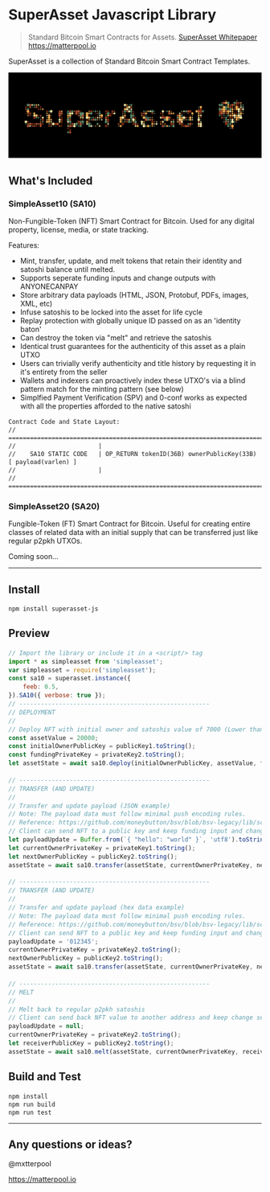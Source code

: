 # SuperAsset Javascript Library
>
> Standard Bitcoin Smart Contracts for Assets.
> [SuperAsset Whitepaper](https://bitcoinfiles.org/t/e322358ca18564fc70d6af96d4fdc31aeedcd40168347b00c01d461cbbd4a2c9)
> https://matterpool.io

SuperAsset is a collection of Standard Bitcoin Smart Contract Templates.



![header](header.png)

## What's Included

### SimpleAsset10 (SA10)

Non-Fungible-Token (NFT) Smart Contract for Bitcoin. Used for any digital property, license, media, or state tracking.

Features:
* Mint, transfer, update, and melt tokens that retain their identity and satoshi balance until melted.
* Supports seperate funding inputs and change outputs with ANYONECANPAY
* Store arbitrary data payloads (HTML, JSON, Protobuf, PDFs, images, XML, etc)
* Infuse satoshis to be locked into the asset for life cycle
* Replay protection with globally unique ID passed on as an 'identity baton'
* Can destroy the token via "melt" and retrieve the satoshis
* Identical trust guarantees for the authenticity of this asset as a plain UTXO
* Users can trivially verify authenticity and title history by requesting it in it's entirety from the seller
* Wallets and indexers can proactively index these UTXO's via a blind pattern match for the minting pattern (see below)
* Simplfied Payment Verification (SPV) and 0-conf works as expected with all the properties afforded to the native satoshi

```
Contract Code and State Layout:
//  ==========================================================================
//                       |
//    SA10 STATIC CODE   | OP_RETURN tokenID(36B) ownerPublicKey(33B) [ payload(varlen) ]
//                       |
//  ==========================================================================
```

### SimpleAsset20 (SA20)

Fungible-Token (FT) Smart Contract for Bitcoin. Useful for creating entire classes of related data with an initial supply
that can be transferred just like regular p2pkh UTXOs.

Coming soon...


---
## Install

```
npm install superasset-js
```

## Preview

```javascript
// Import the library or include it in a <script/> tag
import * as simpleasset from 'simpleasset';
var simpleasset = require('simpleasset');
const sa10 = superasset.instance({
    feeb: 0.5,
}).SA10({ verbose: true });
// -----------------------------------------------------
// DEPLOYMENT
//
// Deploy NFT with initial owner and satoshis value of 7000 (Lower than this may hit dust limit)
const assetValue = 20000;
const initialOwnerPublicKey = publicKey1.toString();
const fundingPrivateKey = privateKey2.toString();
let assetState = await sa10.deploy(initialOwnerPublicKey, assetValue, fundingPrivateKey);

// -----------------------------------------------------
// TRANSFER (AND UPDATE)
//
// Transfer and update payload (JSON example)
// Note: The payload data must follow minimal push encoding rules.
// Reference: https://github.com/moneybutton/bsv/blob/bsv-legacy/lib/script/script.js#L1083
// Client can send NFT to a public key and keep funding input and change seperate
let payloadUpdate = Buffer.from(`{ "hello": "world" }`, 'utf8').toString('hex');
let currentOwnerPrivateKey = privateKey1.toString();
let nextOwnerPublicKey = publicKey2.toString();
assetState = await sa10.transfer(assetState, currentOwnerPrivateKey, nextOwnerPublicKey, fundingPrivateKey, payloadUpdate);

// -----------------------------------------------------
// TRANSFER (AND UPDATE)
//
// Transfer and update payload (hex data example)
// Note: The payload data must follow minimal push encoding rules.
// Reference: https://github.com/moneybutton/bsv/blob/bsv-legacy/lib/script/script.js#L1083
// Client can send NFT to a public key and keep funding input and change seperate
payloadUpdate = '012345';
currentOwnerPrivateKey = privateKey2.toString();
nextOwnerPublicKey = publicKey2.toString();
assetState = await sa10.transfer(assetState, currentOwnerPrivateKey, nextOwnerPublicKey, fundingPrivateKey, payloadUpdate);

// -----------------------------------------------------
// MELT
//
// Melt back to regular p2pkh satoshis
// Client can send back NFT value to another address and keep change seperate
payloadUpdate = null;
currentOwnerPrivateKey = privateKey2.toString();
let receiverPublicKey = publicKey2.toString();
assetState = await sa10.melt(assetState, currentOwnerPrivateKey, receiverPublicKey, fundingPrivateKey);

```
## Build and Test

```
npm install
npm run build
npm run test
```

-----------

## Any questions or ideas?

@mxtterpool

https://matterpool.io

